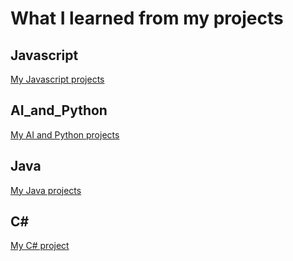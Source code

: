 # What I learned from my projects

## Javascript

[My Javascript projects](https://github.com/vihervirveli/portfolio/tree/master/Javascript)

## AI_and_Python

[My AI and Python projects](https://github.com/vihervirveli/portfolio/tree/master/AI_and_Python)

## Java

[My Java projects](https://github.com/vihervirveli/portfolio/tree/master/Java)

## C#

[My C# project](https://github.com/vihervirveli/portfolio/tree/master/C%23)
